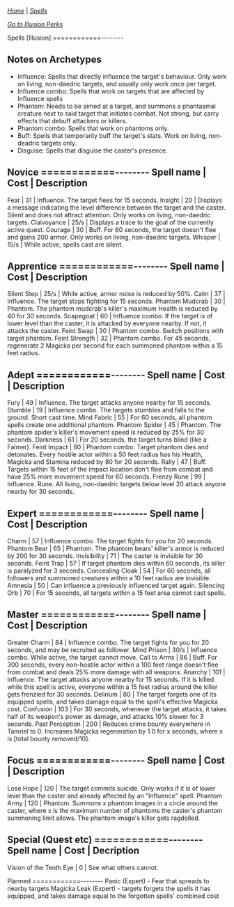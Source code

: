 _[Home](../../)_ |
_[Spells](../spells)_

_[Go to Illusion Perks](../illusion.md)_

Spells [Illusion]
============--------

Notes on Archetypes
--------------------
- Influence: 		Spells that directly influence the target's behaviour. Only work on living, non-daedric targets, and usually only work once per target.
- Influence combo: 	Spells that work on targets that are affected by Influence spells
- Phantom:		 	Needs to be aimed at a target, and summons a phantasmal creature next to said target that initiates combat. Not strong, but carry effects that debuff attackers or killers.
- Phantom combo:	Spells that work on phantoms only.		
- Buff:				Spells that temporarily buff the target's stats. Work on living, non-deadric targets only.
- Disguise:			Spells that disguise the caster's presence.

Novice
============--------
Spell name 		|	Cost	|	Description
------------------------------------------
Fear			| 31		| Influence. The target flees for 15 seconds.
Insight			| 20		| Displays a message indicating the level difference between the target and the caster. Silent and does not attract attention. Only works on living, non-daedric targets. 
Claivoyance		| 25/s		| Displays a trace to the goal of the currently active quest.
Courage			| 30		| Buff. For 60 seconds, the target doesn't flee and gains 200 armor. Only works on living, non-daedric targets.
Whisper			| 15/s		| While active, spells cast are silent.

Apprentice
============--------
Spell name 		|	Cost	|	Description
------------------------------------------
Silent Step		| 25/s		| While active, armor noise is reduced by 50%.
Calm			| 37		| Influence. The target stops fighting for 15 seconds. 
Phantom Mudcrab	| 30		| Phantom. The phantom mudcrab's killer's maximum Health is reduced by 40 for 30 seconds.
Scapegoat		| 60		| Influence combo. If the target is of lower level than the caster, it is attacked by everyone nearby. If not, it attacks the caster.
Feint Swap		| 30		| Phantom combo. Switch positions with target phantom.
Feint Strength	| 32		| Phantom combo. For 45 seconds, regenerate 2 Magicka per second for each summoned phantom within a 15 feet radius.


Adept
============--------
Spell name 		|	Cost	|	Description
------------------------------------------
Fury			| 49		| Influence. The target attacks anyone nearby for 15 seconds.
Stumble			| 19		| Influence combo. The targets stumbles and falls to the ground. Short cast time.
Mind Fabric		| 55		| For 60 seconds, all phantom spells create one additional phantom.
Phantom Spider	| 45		| Phantom. The phantom spider's killer's movement speed is reduced by 25% for 30 seconds.
Darkness		| 61		| For 20 seconds, the target turns blind (like a Falmer).
Feint Impact	| 80		| Phantom combo. Target phantom dies and detonates. Every hostile actor within a 50 feet radius has his Health, Magicka and Stamina reduced by 80 for 20 seconds.
Rally			| 47		| Buff. Targets within 15 feet of the impact location don't flee from combat and have 25% more movement speed for 60 seconds.
Frenzy Rune		| 99		| Influence. Rune. All living, non-daedric targets below level 20 attack anyone nearby for 30 seconds.


Expert
============--------
Spell name 		|	Cost	|	Description
------------------------------------------
Charm				| 57	| Influence combo. The target fights for you for 20 seconds.
Phantom Bear		| 65	| Phantom. The phantom bears' killer's armor is reduced by 200 for 30 seconds.
Invisibility		| 71	| The caster is invisible for 30 seconds.
Feint Trap			| 57	| If target phantom dies within 60 seconds, its killer is paralyzed for 3 seconds.
Concealing Cloak	| 54	| For 60 seconds, all followers and summoned creatures within a 10 feet radius are invisible.
Amnesia				| 50	| Can influence a previously influenced target again. 
Silencing Orb		| 70	| For 15 seconds, all targets within a 15 feet area cannot cast spells.

Master
============--------
Spell name 		|	Cost	|	Description
------------------------------------------
Greater Charm		| 84	| Influence combo. The target fights for you for 20 seconds, and may be recruited as follower.
Mind Prison			| 30/s	| Influence combo. While active, the target cannot move.
Call to Arms		| 86	| Buff. For 300 seconds, every non-hostile actor within a 100 feet range doesn't flee from combat and deals 25% more damage with all weapons.
Anarchy				| 101	| Influence. The target attacks anyone nearby for 15 seconds. If it is killed while this spell is active, everyone within a 15 feet radius around the killer gets frenzied for 30 seconds.
Delirium			| 80	| The target forgets one of its equipped spells, and takes damage equal to the spell's effective Magicka cost.
Confusion			| 103	| For 30 seconds, whenever the target attacks, it takes half of its weapon's power as damage, and attacks 10% slower for 3 seconds.
Past Perception 	| 200	| Reduces crime bounty everywhere in Tamriel to 0. Increases Magicka regeneration by 1.0 for x seconds, where x is [total bounty removed/10].
	
Focus
============--------
Spell name 		|	Cost	|	Description
------------------------------------------
Lose Hope		| 120		| The target commits suicide. Only works if it is of lower level than the caster and already affected by an "Influence" spell.
Phantom Army	| 120		| Phantom. Summons x phantom images in a circle around the caster, where x is the maximum number of phantoms the caster's phantom summoning limit allows. The phantom image's killer gets ragdolled.


Special (Quest etc)
============--------
Spell name 		|	Cost	|	Decription
------------------------------------------
Vision of the Tenth Eye	| 0	| See what others cannot.


Planned
============--------
Panic (Expert) - Fear that spreads to nearby targets
Magicka Leak (Expert) - targets forgets the spells it has equipped, and takes damage equal to the forgotten spells' combined cost